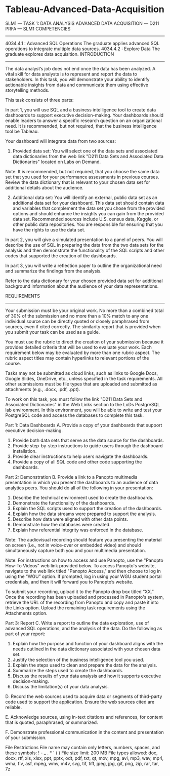 # Tableau-Advanced-Data-Acquisition
SLM1 — TASK 1: DATA ANALYSIS
ADVANCED DATA ACQUISITION — D211
PRFA — SLM1
COMPETENCIES
________________________________________
4034.4.1 : Advanced SQL Operations
The graduate applies advanced SQL operations to integrate multiple data sources.
4034.4.2 : Explore Data
The graduate explores data acquisition.
INTRODUCTION
________________________________________
The data analyst’s job does not end once the data has been analyzed. A vital skill for data analysts is to represent and report the data to stakeholders. In this task, you will demonstrate your ability to identify actionable insights from data and communicate them using effective storytelling methods.

This task consists of three parts:

In part 1, you will use SQL and a business intelligence tool to create data dashboards to support executive decision-making. Your dashboards should enable leaders to answer a specific research question on an organizational need. It is recommended, but not required, that the business intelligence tool be Tableau.

Your dashboard will integrate data from two sources:

1.  Provided data set: You will select one of the data sets and associated data dictionaries from the web link "D211 Data Sets and Associated Data Dictionaries" located on Labs on Demand.

Note: It is recommended, but not required, that you choose the same data set that you used for your performance assessments in previous courses. Review the data dictionary that is relevant to your chosen data set for additional details about the audience.

2.  Additional data set: You will identify an external, public data set as an additional data set for your dashboard. This data set should contain data and variables that complement the data set you chose from the provided options and should enhance the insights you can gain from the provided data set. Recommended sources include U.S. census data, Kaggle, or other public data repositories. You are responsible for ensuring that you have the rights to use the data set.

In part 2, you will give a simulated presentation to a panel of peers. You will describe the use of SQL in preparing the data from the two data sets for the analysis and then demonstrate the functionality of the SQL scripts and other codes that supported the creation of the dashboards.

In part 3, you will write a reflection paper to outline the organizational need and summarize the findings from the analysis.

Refer to the data dictionary for your chosen provided data set for additional background information about the audience of your data representations.

REQUIREMENTS
________________________________________
Your submission must be your original work. No more than a combined total of 30% of the submission and no more than a 10% match to any one individual source can be directly quoted or closely paraphrased from sources, even if cited correctly. The similarity report that is provided when you submit your task can be used as a guide.

You must use the rubric to direct the creation of your submission because it provides detailed criteria that will be used to evaluate your work. Each requirement below may be evaluated by more than one rubric aspect. The rubric aspect titles may contain hyperlinks to relevant portions of the course.

Tasks may not be submitted as cloud links, such as links to Google Docs, Google Slides, OneDrive, etc., unless specified in the task requirements. All other submissions must be file types that are uploaded and submitted as attachments (e.g., .docx, .pdf, .ppt).

To work on this task, you must follow the link "D211 Data Sets and Associated Dictionaries" in the Web Links section to the LoDs PostgreSQL lab environment. In this environment, you will be able to write and test your PostgreSQL code and access the databases to complete this task.

Part 1:  Data Dashboards
A.  Provide a copy of your dashboards that support executive decision-making.
1.  Provide both data sets that serve as the data source for the dashboards.
2.  Provide step-by-step instructions to guide users through the dashboard installation.
3.  Provide clear instructions to help users navigate the dashboards.
4.  Provide a copy of all SQL code and other code supporting the dashboards.

Part 2:  Demonstration
B.  Provide a link to a Panopto multimedia presentation in which you present the dashboards to an audience of data analytics peers. You should do all of the following in your presentation:
1.  Describe the technical environment used to create the dashboards.
2.  Demonstrate the functionality of the dashboards.
3.  Explain the SQL scripts used to support the creation of the dashboards.
4.  Explain how the data streams were prepared to support the analysis.
5.  Describe how data were aligned with other data points.
6.  Demonstrate how the databases were created.
7.  Explain how referential integrity was enforced in the database.

Note: The audiovisual recording should feature you presenting the material on screen (i.e., not in voice-over or embedded video) and should simultaneously capture both you and your multimedia presentation.

Note: For instructions on how to access and use Panopto, use the "Panopto How-To Videos" web link provided below. To access Panopto's website, navigate to the web link titled "Panopto Access," and then choose to log in using the “WGU” option. If prompted, log in using your WGU student portal credentials, and then it will forward you to Panopto’s website.

To submit your recording, upload it to the Panopto drop box titled “XX.” Once the recording has been uploaded and processed in Panopto's system, retrieve the URL of the recording from Panopto and copy and paste it into the Links option. Upload the remaining task requirements using the Attachments option.

Part 3:  Report
C.  Write a report to outline the data exploration, use of advanced SQL operations, and the analysis of the data. Do the following as part of your report:
1.  Explain how the purpose and function of your dashboard aligns with the needs outlined in the data dictionary associated with your chosen data set.
2.  Justify the selection of the business intelligence tool you used.
3.  Explain the steps used to clean and prepare the data for the analysis.
4.  Summarize the steps used to create the dashboards.
5.  Discuss the results of your data analysis and how it supports executive decision-making.
6.  Discuss the limitation(s) of your data analysis.

D.  Record the web sources used to acquire data or segments of third-party code used to support the application. Ensure the web sources cited are reliable.

E.  Acknowledge sources, using in-text citations and references, for content that is quoted, paraphrased, or summarized.

F.  Demonstrate professional communication in the content and presentation of your submission.

File Restrictions
File name may contain only letters, numbers, spaces, and these symbols: ! - _ . * ' ( )
File size limit: 200 MB
File types allowed: doc, docx, rtf, xls, xlsx, ppt, pptx, odt, pdf, txt, qt, mov, mpg, avi, mp3, wav, mp4, wma, flv, asf, mpeg, wmv, m4v, svg, tif, tiff, jpeg, jpg, gif, png, zip, rar, tar, 7z
